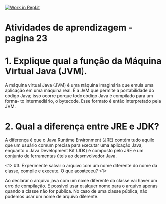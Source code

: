 [![Work in Repl.it](https://classroom.github.com/assets/work-in-replit-14baed9a392b3a25080506f3b7b6d57f295ec2978f6f33ec97e36a161684cbe9.svg)](https://classroom.github.com/online_ide?assignment_repo_id=364734&assignment_repo_type=GroupAssignmentRepo)

# Atividades de aprendizagem - pagina 23 
# 1. Explique qual a função da Máquina Virtual Java (JVM).

  A máquina virtual Java (JVM) é uma máquina imaginária que emula uma
aplicação em uma máquina real. É a JVM que permite a portabilidade do código Java; 
isso ocorre porque todo código Java é compilado para um forma-
to intermediário, o bytecode. Esse formato é então interpretado pela JVM.

# 2. Qual a diferença entre JRE e JDK?

  A diferença é que o Java Runtime Environment (JRE) contém tudo aquilo que um usuário
comum precisa para executar uma aplicação Java, enquanto o Java Development Kit (JDK) é composto pelo JRE e um conjunto de
ferramentas úteis ao desenvolvedor Java.

<1> #3. Experimente salvar o arquivo com um nome diferente do nome da classe,
compile e execute. O que aconteceu? <1>

  Ao declarar o arquivo java com um nome diferente da classe vai haver um erro de compilação. É possivel  usar qualquer nome para  o arquivo apenas quando a classe não for pública. No caso de uma classe pública, não podemos usar um nome de arquivo diferente.
